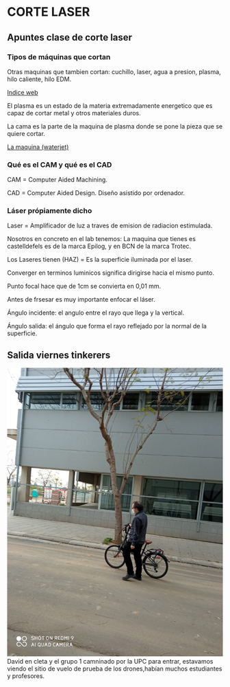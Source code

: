 # CORTE LASER

## Apuntes clase de corte laser

### Tipos de máquinas que cortan

Otras maquinas que tambien cortan: cuchillo, laser, agua a presion, plasma, hilo caliente, hilo EDM.

[Indice web](http://academy.cba.mit.edu/classes/computer_cutting/index.html)

El plasma es un estado de la materia extremadamente energetico que es capaz de cortar metal y otros materiales duros.

La cama es la parte de la maquina de plasma donde se pone la pieza que se quiere cortar.

[La maquina (waterjet)](https://www.wazer.com/)

### Qué es el CAM y qué es el CAD

CAM = Computer Aided Machining. 

CAD = Computer Aided Design. Diseño asistido por ordenador.

### Láser própiamente dicho

Laser = Amplificador de luz a traves de emision de radiacion estimulada.

Nosotros en concreto en el lab tenemos: La maquina que tienes es castelldefels es de la marca Epilog, y en BCN de la marca Trotec.

Los Laseres tienen (HAZ) = Es la superficie iluminada por el laser.

Converger en terminos luminicos significa dirigirse hacia el mismo punto.

Punto focal hace que de 1cm se convierta en 0,01 mm.

Antes de frsesar es muy importante enfocar el láser.

Ángulo incidente: el angulo entre el rayo que llega y la vertical.

Ángulo salida: el ángulo que forma el rayo reflejado por la normal de la superficie.


## Salida viernes tinkerers

![David en cleta](https://github.com/reverte04/Soldadura-y-disegn-3.eva/blob/main/foto8.jpeg) David en cleta y el grupo 1 camninado por la UPC para entrar, estavamos viendo el sitio de vuelo de prueba de los drones,habían muchos estudiantes y profesores.

